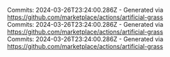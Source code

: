 Commits: 2024-03-26T23:24:00.286Z - Generated via https://github.com/marketplace/actions/artificial-grass
<br>
Commits: 2024-03-26T23:24:00.286Z - Generated via https://github.com/marketplace/actions/artificial-grass
<br>
Commits: 2024-03-26T23:24:00.286Z - Generated via https://github.com/marketplace/actions/artificial-grass
<br>
